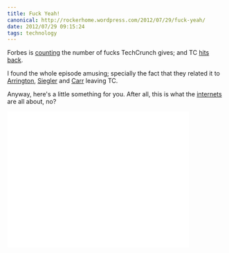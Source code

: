 ```yaml
---
title: Fuck Yeah!
canonical: http://rockerhome.wordpress.com/2012/07/29/fuck-yeah/
date: 2012/07/29 09:15:24
tags: technology
---
```

Forbes is [counting](http://www.forbes.com/sites/briancaulfield/2012/07/27/aol-unit-techcrunch-q2-adjusted-f-bomb-production-down-45/) the number of fucks TechCrunch gives; and TC [hits back](http://techcrunch.com/2012/07/27/fornicating-under-consent-of-the-king/).<span class="more" />

I found the whole episode amusing; specially the fact that they related it to [Arrington](http://uncrunched.com), [Siegler](http://parislemon.com/) and [Carr](https://www.nsfwcorp.com) leaving TC.

Anyway, here's a little something for you. After all, this is what the [internets](http://en.wikipedia.org/wiki/Internets) are all about, no?

<div class="video-box">
    <iframe width="420" height="315" src="//www.youtube.com/embed/q1dpQKntj_w" frameborder="0" allowfullscreen></iframe>
</div>